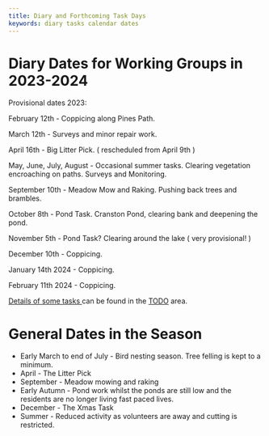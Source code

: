 ```yaml
---
title: Diary and Forthcoming Task Days
keywords: diary tasks calendar dates
---
```


# Diary Dates for Working Groups in 2023-2024

Provisional dates 2023:

February 12th - Coppicing along Pines Path.

March 12th - Surveys and minor repair work.

April 16th - Big Litter Pick. ( rescheduled from April 9th )

May, June, July, August - Occasional summer tasks. Clearing vegetation encroaching on paths. Surveys and Monitoring.

September 10th - Meadow Mow and Raking. Pushing back trees and brambles.

October 8th - Pond Task. Cranston Pond, clearing bank and deepening the pond. 

November 5th - Pond Task? Clearing around the lake ( very provisional! ) 

December 10th - Coppicing. 

January 14th 2024 - Coppicing. 

February 11th 2024 - Coppicing. 


[Details of some tasks ](/#TODO/Tasks) can be found in the [TODO](/#TODO/Home) area.


# General Dates in the Season

* Early March to end of July - Bird nesting season. Tree felling is kept to a minimum.
* April - The Litter Pick
* September - Meadow mowing and raking
* Early Autumn - Pond work whilst the ponds are still low and the residents are no longer living fast paced lives.
* December - The Xmas Task
* Summer - Reduced activity as volunteers are away and cutting is restricted.

